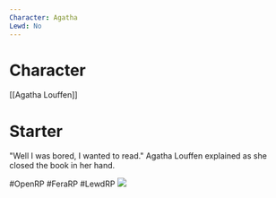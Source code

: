 ```yaml
---
Character: Agatha
Lewd: No
---
```

# Character
[[Agatha Louffen]]

# Starter
"Well I was bored, I wanted to read." Agatha Louffen explained as she closed the book in her hand.

#OpenRP #FeraRP #LewdRP 
![](sample_e04ae2a6135489d5803237e672aed70c.jpg)